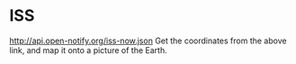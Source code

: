 # ISS
http://api.open-notify.org/iss-now.json
Get the coordinates from the above link, and map it onto a picture of the Earth.
